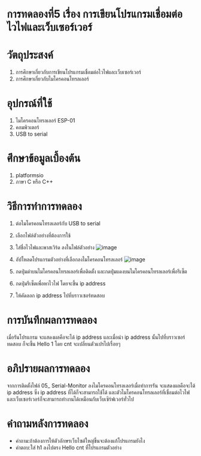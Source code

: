 # การทดลองที่5 เรื่อง การเขียนโปรแกรมเชื่อมต่อไวไฟและเว็บเซอร์เวอร์
# วัตถุประสงค์
1. การศึกษาเกี่ยวกับการเขียนโปรแกรมเชื่อมต่อไวไฟและเว็บเซอร์เวอร์
2. การศึกษาเกี่ยวกับไมโครคอนโทรลเลอร์
# อุปกรณ์ที่ใช้
1. ไมโครคอนโทรล​เลอร์ ESP-01
2. คอมพิวเตอร์
3. USB to serial
# ศึกษาข้อมูลเบื้องต้น
1. platformsio 
2. ภาษา C หรือ C++
# วิธีการทำการทดลอง
1. ต่อไมโครคอนโทรล​เลอร์กับ USB to serial
2. เลือกไฟล์ตัวอย่างที่ต้องการใช้
3. ใส่ชื่อไวไฟและพาสเวิร์ด ลงในไฟล์ตัวอย่าง
![image](https://user-images.githubusercontent.com/80881033/112259282-97872200-8c9a-11eb-8de2-59766f687e66.png)

4. อัปโหลดโปรแกรมตัวอย่างที่เลือกลงไมโครคอนโทรล​เลอร์
![image](https://user-images.githubusercontent.com/80881033/112259509-03698a80-8c9b-11eb-9601-5c99190ebfdd.png)

5. กดปุ่มดำบนไมโครคอนโทรล​เลอร์เพื่อติดตั้ง และกดปุ่มแดงบนไมโครคอนโทรล​เลอร์เพื่อรีเซ็ต
6. กดปุ่มรีเซ็ตเพื่อหาไวไฟ โดยจะขึ้น ip address 
7. ให้คัดลอก ip address ไปที่บราวเซอร์ทดสอบ
# การบันทึกผลการทดลอง
เมื่อรันโปรแกรม จะแสดงผลคือจะได้ ip address และเมื่อนำ ip address นั้นไปที่บราวเซอร์ทดสอบ ก็จะขึ้น Hello 1 โดย cnt จะเปลี่ยนตัวแปรไปเรื่อยๆ
# อภิปรายผลการทดลอง
จากการติดตั้งไฟล์ 05_ Serial-Monitor ลงไมโครคอนโทรลเลอร์เมื่อทำการรัน จะแสดงผลคือจะได้ ip address ซึ่ง ip address ที่ได้ก็จะสามารถใช้ได้ และตัวไมโครคอนโทรลเลอร์ที่เชื่อมต่อไวไฟและเว็บเซอร์เวอร์ก็จะสามารถทำงานได้เหมือนกับเว็บเซิร์ฟเวอร์ทั่วไป
# คำถามหลังการทดลอง
* คำถาม:ถ้าต้องการให้ตัวอักษรเว็บไซต์ใหญ่ขึ้นจะต้องแก้โปรแกรมยังไง
* คำตอบ:ใส่ h1 ลงไปตรง Hello cnt ที่โปรแกรมตัวอย่าง
